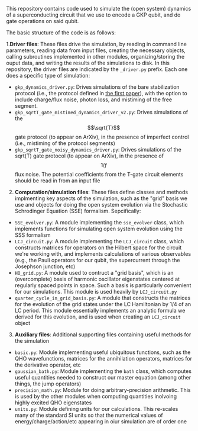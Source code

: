 This repository contains code used to simulate the (open system) dynamics of a superconducting circuit that we use to encode a GKP qubit, and do gate operations on said qubit.

The basic structure of the code is as follows:

 1.**Driver files**: These files drive the simulation, by reading in command line parameters, reading data from input files, creating the necessary objects, calling subroutines implemented in other modules, organizing/storing the ouput data, and writing the results of the simulations to disk.
In this repository, the driver files are indicated by the `_driver.py` prefix. Each one does a specific type of simulation:
- `gkp_dynamics_driver.py`: Drives simulations of the bare stabilization protocol (i.e., the protocol defined in [the first paper](https://arxiv.org/abs/2405.05671)), with the option to include charge/flux noise, photon loss, and mistiming of the free segment.
- `gkp_sqrtT_gate_mistimed_dynamics_driver_v2.py`: Drives simulations of the $$\sqrt{T}$$ gate protocol (to appear on ArXiv), in the presence of imperfect control (i.e., mistiming of the protocol segments)
- `gkp_sqrtT_gate_noisy_dynamics_driver.py`: Drives simulations of the sqrt(T) gate protocol (to appear on ArXiv), in the presence of $$1/f$$ flux noise. The potential coefficients from the T-gate circuit elements should be read in from an input file
 
 2. **Computation/simulation files**: These files define classes and methods implmenting key aspects of the simulation, such as the "grid" basis we use and objects for doing the open system evolution via the Stochastic Schrodinger Equation (SSE) formalism. Sepcifically:
 - `SSE_evolver.py`: A module implementing the `sse_evolver` class, which implements functions for simulating open system evolution using the SSS formalism
 - `LCJ_circuit.py`: A module implementing the `LCJ_circuit` class, which constructs matrices for operators on the Hilbert space for the circuit we're working with, and implements calculations of various observables (e.g., the Pauli operators for our qubit, the supercurrent through the Josephson junction, etc)
 - `HO_grid.py`: A module used to contruct a "grid basis", which is an (overcomplete) basis of harmonic oscillator eigenstates centered at regularly spaced points in space. Such a basis is particularly convenient for our simulations. This module is used heavily by `LCJ_circuit.py`
 -  `quarter_cycle_in_grid_basis.py`: A module that constructs the matrices for the evolution of the grid states under the LC Hamiltonian by 1/4 of an LC period. This module essentially implements an analytic formula we derived for this evolution, and is used when creating an `LCJ_circuit` object

 3. **Auxiliary files**: Additional supporting files containing useful methods for the simulation
- `basic.py`: Module implementing useful ubiquitous functions, such as the QHO wavefunctions, matrices for the annihilation operators, matrices for the derivative operator, etc
- `gaussian_bath.py`: Module implementing the `bath` class, which computes useful quantities needed to construct our master equation (among other things, the jump operators)
- `precision_math.py`: Module for doing arbitrary-precision arithmetic. This is used by the other modules when computing quantities inolvoing highly excited QHO eigenstates
- `units.py`: Module defining units for our calculations. This re-scales many of the standard SI units so that the numerical values of energy/charge/action/etc appearing in oiur simulation are of order one
 
 
